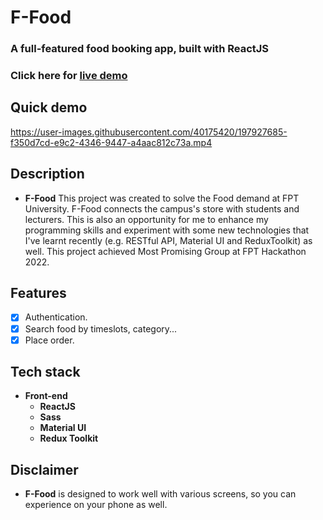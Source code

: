 # **F-Food**

### **A full-featured food booking app, built with ReactJS**

### Click here for [live demo](https://f-food-hackathon2022.netlify.app/)
## Quick demo

https://user-images.githubusercontent.com/40175420/197927685-f350d7cd-e9c2-4346-9447-a4aac812c73a.mp4

## Description

-   **F-Food** This project was created to solve the Food demand at FPT University. F-Food connects the campus's store with students and lecturers. This is also an opportunity for me to enhance my programming skills and experiment with some new technologies that I've learnt recently (e.g. RESTful API, Material UI and ReduxToolkit) as well. This project achieved Most Promising Group at FPT Hackathon 2022.

## Features

-   [x] Authentication.
-   [x] Search food by timeslots, category...
-   [x] Place order.

## Tech stack

-   **Front-end**
    -   **ReactJS**
    -   **Sass**
    -   **Material UI**
    -   **Redux Toolkit**

## Disclaimer

-   **F-Food** is designed to work well with various screens, so you can experience on your phone as well.
